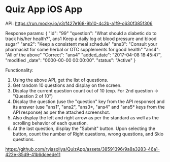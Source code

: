 # Quiz App iOS App

API: https://run.mocky.io/v3/f427e168-9b10-4c2b-a1f9-c630f385f306

Response params:
{
"id": "99"
"question": "What should a diabetic do to track his/her health?", ans1 Keep a daily log ot blood pressure and blood sugar"
"ans2": "Keep a consistent meal schedule"
"ans3": "Consult your pharmacist for some herbal or OTC supplements for good health"
"ans4": "All of the above"
"Correct": "ans4"
"added_date": "2017-04-08 18:45:47",
"modified _date": "0000-00-00 00:00:00".
"status": "Active"
}

Functionality:
1. Using the above API, get the list of questions.
2. Get random 10 questions and display on the screen.
3. Display the current question count out of 10 (exp. For 2nd question -> "Question 2 of 10")
4. Display the question (use the "question" key from the API response) and its answer (use "ans1", "ans2", "ans3*, "ans4" and "ans5* keys from the API response) as per the attached screenshot.
5. Also display the left and right arrow as per the standard as well as the scrolling behavior of each question.
6. At the last question, display the "Submit" button. Upon selecting the button, count the number of Right questions, wrong questions, and Skio questions.
  
   
https://github.com/rvjasoliya/QuizApp/assets/38591396/9a8a3283-46a1-422e-85d9-41b6dceede11

